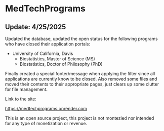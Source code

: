 # MedTechPrograms

## Update: 4/25/2025
Updated the database, updated the open status for the following programs who have closed their application portals:
- University of California, Davis
    - Biostatistics, Master of Science (MS) 
    - Biostatistics, Doctor of Philosophy (PhD)

Finally created a special footer/message when applying the filter since all applications are currently know to be
closed. Also removed some files and moved their contents to their appropriate pages, just clears up some
clutter for file management.

Link to the site:

https://medtechprograms.onrender.com

This is an open source project, this project is not montezied 
nor intended for any type of monetization or revenue.